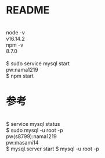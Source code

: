 
# README
<br>
node -v<br>
v16.14.2<br>
npm -v<br>
8.7.0<br>
<br>
$ sudo service mysql start<br>
  pw:nama1219<br>
$ npm start<br>

# 参考
<br>
$ service mysql status<br>
$ sudo mysql -u root -p<br>
  pw(s8799):nama1219<br>
  pw:masami14<br>
$ mysql.server start
$ mysql -u root -p